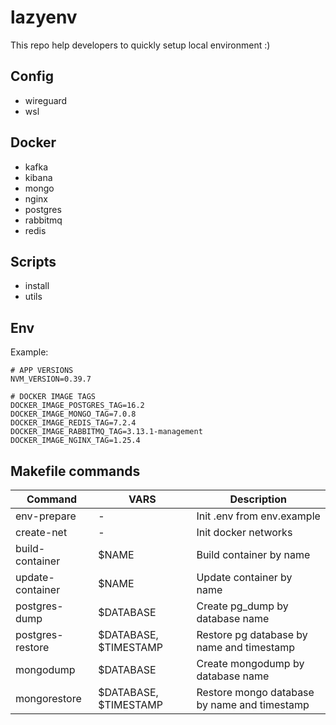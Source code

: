 # lazyenv

This repo help developers to quickly setup local environment :)

## Config

- wireguard
- wsl

## Docker

- kafka
- kibana
- mongo
- nginx
- postgres
- rabbitmq
- redis

## Scripts

- install
- utils

## Env

Example:

```.env
# APP VERSIONS
NVM_VERSION=0.39.7

# DOCKER IMAGE TAGS
DOCKER_IMAGE_POSTGRES_TAG=16.2
DOCKER_IMAGE_MONGO_TAG=7.0.8
DOCKER_IMAGE_REDIS_TAG=7.2.4
DOCKER_IMAGE_RABBITMQ_TAG=3.13.1-management
DOCKER_IMAGE_NGINX_TAG=1.25.4

```

## Makefile commands

| Command          | VARS                  | Description                                  |
| ---------------- | --------------------- | -------------------------------------------- |
| env-prepare      | -                     | Init .env from env.example                   |
| create-net       | -                     | Init docker networks                         |
| build-container  | $NAME                 | Build container by name                      |
| update-container | $NAME                 | Update container by name                     |
| postgres-dump    | $DATABASE             | Create pg_dump by database name              |
| postgres-restore | $DATABASE, $TIMESTAMP | Restore pg database by name and timestamp    |
| mongodump        | $DATABASE             | Create mongodump by database name            |
| mongorestore     | $DATABASE, $TIMESTAMP | Restore mongo database by name and timestamp |
